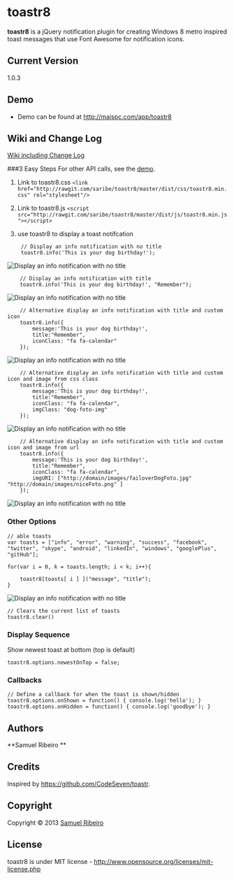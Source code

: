 # toastr8
**toastr8** is a jQuery notification plugin for creating Windows 8 metro inspired toast messages that use Font Awesome for notification icons.


## Current Version
1.0.3


## Demo
- Demo can be found at http://maispc.com/app/toastr8


## Wiki and Change Log
[Wiki including Change Log](http://maispc.com/app/toastr8/wiki)

###3 Easy Steps
For other API calls, see the [demo](http://maispc.com/app/toastr8).

1. Link to toastr8.css `<link href="http://rawgit.com/saribe/toastr8/master/dist/css/toastr8.min.css" rel="stylesheet"/>`

2. Link to toastr8.js `<script src="http://rawgit.com/saribe/toastr8/master/dist/js/toastr8.min.js"></script>`

3. use toastr8 to display a toast notifcation

		// Display an info notification with no title
		toastr8.info('This is your dog birthday!');
![Display an info notification with no title](info.PNG)

		// Display an info notification with title
		toastr8.info('This is your dog birthday!', "Remember");
![Display an info notification with no title](info_title.PNG)		

		// Alternative display an info notification with title and custom icon
		toastr8.info({
			message:'This is your dog birthday!', 
			title:"Remember",
			iconClass: "fa fa-calendar"
		});
![Display an info notification with no title](info_iconClass.PNG)

		// Alternative display an info notification with title and custom icon and image from css class
		toastr8.info({
			message:'This is your dog birthday!', 
			title:"Remember",
			iconClass: "fa fa-calendar",
			imgClass: "dog-foto-img"
		});
![Display an info notification with no title](info_imgClass.PNG)
		
		// Alternative display an info notification with title and custom icon and image from url
		toastr8.info({
			message:'This is your dog birthday!', 
			title:"Remember",
			iconClass: "fa fa-calendar",
			imgURI: ["http://domain/images/failoverDogFoto.jpg" "http://domain/images/niceFoto.png" ]
		});
![Display an info notification with no title](info_iconURI.PNG)

### Other Options
	// able toasts
	var toasts = ["info", "error", "warning", "success", "facebook", "twitter", "skype", "android", "linkedIn", "windows", "googlePlus", "gitHub"];
	
	for(var i = 0, k = toasts.length; i < k; i++){
	
		toastr8[toasts[ i ] ]("message", "title");
	}
![Display an info notification with no title](error_custom.PNG)
		
	// Clears the current list of toasts
	toastr8.clear()

	
### Display Sequence
Show newest toast at bottom (top is default)

	toastr8.options.newestOnTop = false;

	
### Callbacks
	// Define a callback for when the toast is shown/hidden
	toastr8.options.onShown = function() { console.log('hello'); }
	toastr8.options.onHidden = function() { console.log('goodbye'); }

## Authors
**Samuel Ribeiro **


## Credits
Inspired by https://github.com/CodeSeven/toastr.


## Copyright
Copyright © 2013 [Samuel Ribeiro](http://twitter.com/_saribe)

## License 
toastr8 is under MIT license - http://www.opensource.org/licenses/mit-license.php
